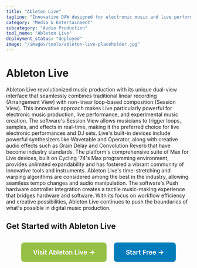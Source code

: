 ```yaml
---
title: "Ableton Live"
tagline: "Innovative DAW designed for electronic music and live performance"
category: "Media & Entertainment"
subcategory: "Audio Production"
tool_name: "Ableton Live"
deployment_status: "deployed"
image: "/images/tools/ableton-live-placeholder.jpg"
---
```


# Ableton Live

Ableton Live revolutionized music production with its unique dual-view interface that seamlessly combines traditional linear recording (Arrangement View) with non-linear loop-based composition (Session View). This innovative approach makes Live particularly powerful for electronic music production, live performance, and experimental music creation. The software's Session View allows musicians to trigger loops, samples, and effects in real-time, making it the preferred choice for live electronic performances and DJ sets. Live's built-in devices include powerful synthesizers like Wavetable and Operator, along with creative audio effects such as Grain Delay and Convolution Reverb that have become industry standards. The platform's comprehensive suite of Max for Live devices, built on Cycling '74's Max programming environment, provides unlimited expandability and has fostered a vibrant community of innovative tools and instruments. Ableton Live's time-stretching and warping algorithms are considered among the best in the industry, allowing seamless tempo changes and audio manipulation. The software's Push hardware controller integration creates a tactile music-making experience that bridges hardware and software. With its focus on workflow efficiency and creative possibilities, Ableton Live continues to push the boundaries of what's possible in digital music production.

## Get Started with Ableton Live

<div style="text-align: center; margin: 2rem 0;">
  <a href="https://www.ableton.com/live" target="_blank" rel="noopener noreferrer" style="display: inline-block; background: #96BF47; color: white; padding: 1rem 2rem; text-decoration: none; border-radius: 8px; font-weight: 600; font-size: 1.1rem; margin-right: 1rem;">Visit Ableton Live →</a>
  <a href="https://www.ableton.com/trial" target="_blank" rel="noopener noreferrer" style="display: inline-block; background: #007cba; color: white; padding: 1rem 2rem; text-decoration: none; border-radius: 8px; font-weight: 600; font-size: 1.1rem;">Start Free →</a>
</div>
